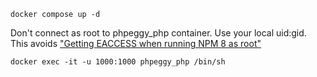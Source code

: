 
`docker compose up -d`

Don't connect as root to phpeggy_php container. Use your local uid:gid. This avoids ["Getting EACCESS when running NPM 8 as root"](https://stackoverflow.com/questions/70298238/getting-eaccess-when-running-npm-8-as-root)

`docker exec -it -u 1000:1000 phpeggy_php /bin/sh`
